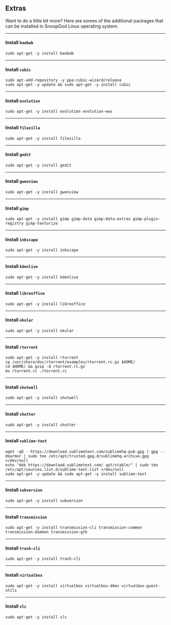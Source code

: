 ## Extras

Want to do a little bit more? Here are somes of the additional packages that can be installed in SnoopGod Linux operating system.

* * *

#### Install `baobab`

```shell
sudo apt-get -y install baobab
```

* * *

#### Install `cubic`

```shell
sudo apt-add-repository -y ppa:cubic-wizard/release
sudo apt-get -y update && sudo apt-get -y install cubic
```

* * *

#### Install `evolution`

```shell
sudo apt-get -y install evolution evolution-ews
```

* * *

#### Install `filezilla`

```shell
sudo apt-get -y install filezilla
```

* * *

#### Install `gedit`

```shell
sudo apt-get -y install gedit
```

* * *

#### Install `gwenview`

```shell
sudo apt-get -y install gwenview
```

* * *

#### Install `gimp`

```shell
sudo apt-get -y install gimp gimp-data gimp-data-extras gimp-plugin-registry gimp-texturize
```

* * *

#### Install `inkscape`

```shell
sudo apt-get -y install inkscape
```

* * *

#### Install `kdenlive`

```shell
sudo apt-get -y install kdenlive
```

* * *

#### Install `libreoffice`

```shell
sudo apt-get -y install libreoffice
```

* * *

#### Install `okular`

```shell
sudo apt-get -y install okular
```

* * *

#### Install `rtorrent`

```shell
sudo apt-get -y install rtorrent
cp /usr/share/doc/rtorrent/examples/rtorrent.rc.gz $HOME/
cd $HOME/ && gzip -d rtorrent.rc.gz
mv rtorrent.rc .rtorrent.rc
```

* * *

#### Install `shotwell`

```shell
sudo apt-get -y install shotwell
```

* * *

#### Install `shutter`

```shell
sudo apt-get -y install shutter
```

* * *

#### Install `sublime-text`

```shell
wget -qO - https://download.sublimetext.com/sublimehq-pub.gpg | gpg --dearmor | sudo tee /etc/apt/trusted.gpg.d/sublimehq-archive.gpg >/dev/null
echo "deb https://download.sublimetext.com/ apt/stable/" | sudo tee /etc/apt/sources.list.d/sublime-text.list >/dev/null
sudo apt-get -y update && sudo apt-get -y install sublime-text
```

* * *

#### Install `subversion`

```shell
sudo apt-get -y install subversion
```

* * *

#### Install `transmission`

```shell
sudo apt-get -y install transmission-cli transmission-common transmission-daemon transmission-gtk
```

* * *

#### Install `trash-cli`

```shell
sudo apt-get -y install trash-cli
```

* * *

#### Install `virtualbox`

```shell
sudo apt-get -y install virtualbox virtualbox-dkms virtualbox-guest-utils
```

* * *

#### Install `vlc`

```shell
sudo apt-get -y install vlc
```